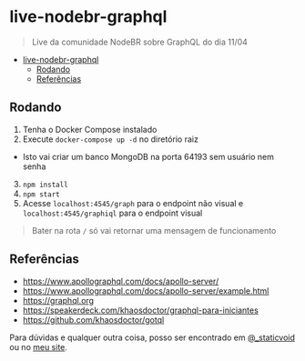 # live-nodebr-graphql

> Live da comunidade NodeBR sobre GraphQL do dia 11/04

<!-- TOC -->

- [live-nodebr-graphql](#live-nodebr-graphql)
  - [Rodando](#rodando)
  - [Referências](#referências)

<!-- /TOC -->

## Rodando

1. Tenha o Docker Compose instalado
2. Execute `docker-compose up -d` no diretório raiz
  - Isto vai criar um banco MongoDB na porta 64193 sem usuário nem senha
3. `npm install`
4. `npm start`
5. Acesse `localhost:4545/graph` para o endpoint não visual e `localhost:4545/graphiql` para o endpoint visual

> Bater na rota `/` só vai retornar uma mensagem de funcionamento

## Referências

- https://www.apollographql.com/docs/apollo-server/
- https://www.apollographql.com/docs/apollo-server/example.html
- https://graphql.org
- https://speakerdeck.com/khaosdoctor/graphql-para-iniciantes
- https://github.com/khaosdoctor/gotql

Para dúvidas e qualquer outra coisa, posso ser encontrado em [@_staticvoid](https://twitter.com/_staticvoid) ou no [meu site](https://lsantos.me).